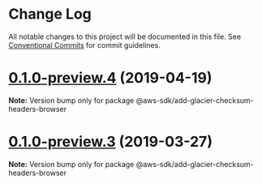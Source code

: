 # Change Log

All notable changes to this project will be documented in this file.
See [Conventional Commits](https://conventionalcommits.org) for commit guidelines.

# [0.1.0-preview.4](https://github.com/aws/aws-sdk-js-v3/compare/@aws-sdk/add-glacier-checksum-headers-browser@0.1.0-preview.3...@aws-sdk/add-glacier-checksum-headers-browser@0.1.0-preview.4) (2019-04-19)

**Note:** Version bump only for package @aws-sdk/add-glacier-checksum-headers-browser





# [0.1.0-preview.3](https://github.com/aws/aws-sdk-js-v3/compare/@aws-sdk/add-glacier-checksum-headers-browser@0.1.0-preview.2...@aws-sdk/add-glacier-checksum-headers-browser@0.1.0-preview.3) (2019-03-27)

**Note:** Version bump only for package @aws-sdk/add-glacier-checksum-headers-browser
